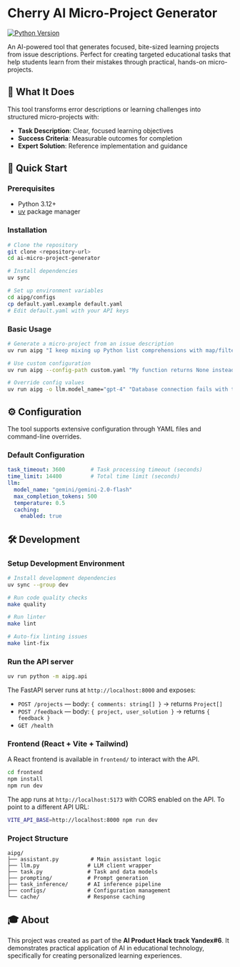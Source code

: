 # Cherry AI Micro-Project Generator

[![Python Version](https://img.shields.io/badge/python-3.12+-blue.svg)](https://python.org)

An AI-powered tool that generates focused, bite-sized learning projects from issue descriptions. Perfect for creating targeted educational tasks that help students learn from their mistakes through practical, hands-on micro-projects.

## 🎯 What It Does

This tool transforms error descriptions or learning challenges into structured micro-projects with:

- **Task Description**: Clear, focused learning objectives
- **Success Criteria**: Measurable outcomes for completion
- **Expert Solution**: Reference implementation and guidance

## 🚀 Quick Start

### Prerequisites

- Python 3.12+
- [uv](https://github.com/astral-sh/uv) package manager

### Installation

```bash
# Clone the repository
git clone <repository-url>
cd ai-micro-project-generator

# Install dependencies
uv sync

# Set up environment variables
cd aipg/configs
cp default.yaml.example default.yaml
# Edit default.yaml with your API keys
```

### Basic Usage

```bash
# Generate a micro-project from an issue description
uv run aipg "I keep mixing up Python list comprehensions with map/filter"

# Use custom configuration
uv run aipg --config-path custom.yaml "My function returns None instead of expected value"

# Override config values
uv run aipg -o llm.model_name="gpt-4" "Database connection fails with timeout"
```

## ⚙️ Configuration

The tool supports extensive configuration through YAML files and command-line overrides.

### Default Configuration

```yaml
task_timeout: 3600        # Task processing timeout (seconds)
time_limit: 14400         # Total time limit (seconds)
llm:
  model_name: "gemini/gemini-2.0-flash"
  max_completion_tokens: 500
  temperature: 0.5
  caching:
    enabled: true
```

## 🛠️ Development

### Setup Development Environment

```bash
# Install development dependencies
uv sync --group dev

# Run code quality checks
make quality

# Run linter
make lint

# Auto-fix linting issues
make lint-fix
```

### Run the API server

```bash
uv run python -m aipg.api
```

The FastAPI server runs at `http://localhost:8000` and exposes:

- `POST /projects` — body: `{ comments: string[] }` → returns `Project[]`
- `POST /feedback` — body: `{ project, user_solution }` → returns `{ feedback }`
- `GET /health`

### Frontend (React + Vite + Tailwind)

A React frontend is available in `frontend/` to interact with the API.

```bash
cd frontend
npm install
npm run dev
```

The app runs at `http://localhost:5173` with CORS enabled on the API. To point to a different API URL:

```bash
VITE_API_BASE=http://localhost:8000 npm run dev
```

### Project Structure

```
aipg/
├── assistant.py          # Main assistant logic
├── llm.py               # LLM client wrapper
├── task.py              # Task and data models
├── prompting/           # Prompt generation
├── task_inference/      # AI inference pipeline
├── configs/             # Configuration management
└── cache/               # Response caching
```

## 🎓 About

This project was created as part of the **AI Product Hack track Yandex#6**. It demonstrates practical application of AI in educational technology, specifically for creating personalized learning experiences.
